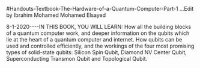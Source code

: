 
#Handouts-Textbook-The-Hardware-of-a-Quantum-Computer-Part-1  ...Edit by Ibrahim Mohamed Mohamed Elsayed 

8-1-2020----IN THIS BOOK, YOU WILL LEARN:
How all the building blocks of a quantum computer work,
and deeper information on the qubits which lie at the heart of a quantum computer and internet.
How qubits can be used and controlled efficiently, and the workings of the four most promising types of solid-state qubits:
Silicon Spin Qubit,
Diamond NV Center Qubit, Superconducting Transmon Qubit and Topological Qubit.

